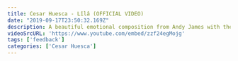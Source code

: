```yaml
---
title: Cesar Huesca - Lîlâ (OFFICIAL VIDEO)
date: "2019-09-17T23:50:32.169Z"
description: A beautiful emotional composition from Andy James with the great melody and feel. So it's basically a feedback manipulation... ON A CLEAN SOUND!!  
videoSrcURL: 'https://www.youtube.com/embed/zzf24egMojg'
tags: ['feedback']
categories: ['Cesar Huesca']
---
```

